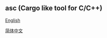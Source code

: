 ## asc (Cargo like tool for C/C++)

[English](asc_bin/README.en-US.md)

[简体中文](asc_bin/README.zh-CN.md)
